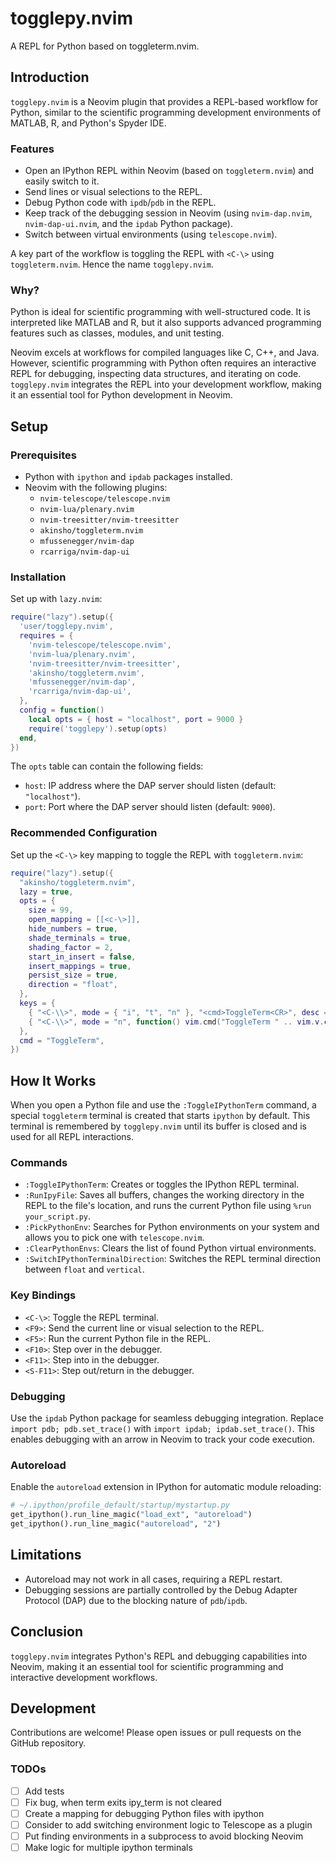 # togglepy.nvim

A REPL for Python based on toggleterm.nvim.

## Introduction

`togglepy.nvim` is a Neovim plugin that provides a REPL-based workflow for Python, similar to the scientific programming development environments of MATLAB, R, and Python's Spyder IDE.

### Features

- Open an IPython REPL within Neovim (based on `toggleterm.nvim`) and easily switch to it.
- Send lines or visual selections to the REPL.
- Debug Python code with `ipdb`/`pdb` in the REPL.
- Keep track of the debugging session in Neovim (using `nvim-dap.nvim`, `nvim-dap-ui.nvim`, and the `ipdab` Python package).
- Switch between virtual environments (using `telescope.nvim`).

A key part of the workflow is toggling the REPL with `<C-\>` using `toggleterm.nvim`. Hence the name `togglepy.nvim`.

### Why?

Python is ideal for scientific programming with well-structured code. It is interpreted like MATLAB and R, but it also supports advanced programming features such as classes, modules, and unit testing.

Neovim excels at workflows for compiled languages like C, C++, and Java. However, scientific programming with Python often requires an interactive REPL for debugging, inspecting data structures, and iterating on code. `togglepy.nvim` integrates the REPL into your development workflow, making it an essential tool for Python development in Neovim.

## Setup

### Prerequisites

- Python with `ipython` and `ipdab` packages installed.
- Neovim with the following plugins:
  - `nvim-telescope/telescope.nvim`
  - `nvim-lua/plenary.nvim`
  - `nvim-treesitter/nvim-treesitter`
  - `akinsho/toggleterm.nvim`
  - `mfussenegger/nvim-dap`
  - `rcarriga/nvim-dap-ui`

### Installation

Set up with `lazy.nvim`:

```lua
require("lazy").setup({
  'user/togglepy.nvim',
  requires = {
    'nvim-telescope/telescope.nvim',
    'nvim-lua/plenary.nvim',
    'nvim-treesitter/nvim-treesitter',
    'akinsho/toggleterm.nvim',
    'mfussenegger/nvim-dap',
    'rcarriga/nvim-dap-ui',
  },
  config = function()
    local opts = { host = "localhost", port = 9000 }
    require('togglepy').setup(opts)
  end,
})
```

The `opts` table can contain the following fields:

- `host`: IP address where the DAP server should listen (default: `"localhost"`).
- `port`: Port where the DAP server should listen (default: `9000`).

### Recommended Configuration

Set up the `<C-\>` key mapping to toggle the REPL with `toggleterm.nvim`:

```lua
require("lazy").setup({
  "akinsho/toggleterm.nvim",
  lazy = true,
  opts = {
    size = 99,
    open_mapping = [[<c-\>]],
    hide_numbers = true,
    shade_terminals = true,
    shading_factor = 2,
    start_in_insert = false,
    insert_mappings = true,
    persist_size = true,
    direction = "float",
  },
  keys = {
    { "<C-\\>", mode = { "i", "t", "n" }, "<cmd>ToggleTerm<CR>", desc = "Toggle terminal" },
    { "<C-\\>", mode = "n", function() vim.cmd("ToggleTerm " .. vim.v.count1) end, desc = "Toggle terminal <count>", expr = false },
  },
  cmd = "ToggleTerm",
})
```

## How It Works

When you open a Python file and use the `:ToggleIPythonTerm` command, a special `toggleterm` terminal is created that starts `ipython` by default. This terminal is remembered by `togglepy.nvim` until its buffer is closed and is used for all REPL interactions.

### Commands

- `:ToggleIPythonTerm`: Creates or toggles the IPython REPL terminal.
- `:RunIpyFile`: Saves all buffers, changes the working directory in the REPL to the file's location, and runs the current Python file using `%run your_script.py`.
- `:PickPythonEnv`: Searches for Python environments on your system and allows you to pick one with `telescope.nvim`.
- `:ClearPythonEnvs`: Clears the list of found Python virtual environments.
- `:SwitchIPythonTerminalDirection`: Switches the REPL terminal direction between `float` and `vertical`.

### Key Bindings

- `<C-\>`: Toggle the REPL terminal.
- `<F9>`: Send the current line or visual selection to the REPL.
- `<F5>`: Run the current Python file in the REPL.
- `<F10>`: Step over in the debugger.
- `<F11>`: Step into in the debugger.
- `<S-F11>`: Step out/return in the debugger.

### Debugging

Use the `ipdab` Python package for seamless debugging integration. Replace `import pdb; pdb.set_trace()` with `import ipdab; ipdab.set_trace()`. This enables debugging with an arrow in Neovim to track your code execution.

### Autoreload

Enable the `autoreload` extension in IPython for automatic module reloading:

```python
# ~/.ipython/profile_default/startup/mystartup.py
get_ipython().run_line_magic("load_ext", "autoreload")
get_ipython().run_line_magic("autoreload", "2")
```

## Limitations

- Autoreload may not work in all cases, requiring a REPL restart.
- Debugging sessions are partially controlled by the Debug Adapter Protocol (DAP) due to the blocking nature of `pdb`/`ipdb`.

## Conclusion

`togglepy.nvim` integrates Python's REPL and debugging capabilities into Neovim, making it an essential tool for scientific programming and interactive development workflows.

## Development

Contributions are welcome! Please open issues or pull requests on the GitHub repository.

### TODOs

- [ ] Add tests
- [ ] Fix bug, when term exits ipy_term is not cleared
- [ ] Create a mapping for debugging Python files with ipython
- [ ] Consider to add switching environment logic to Telescope as a plugin
- [ ] Put finding environments in a subprocess to avoid blocking Neovim
- [ ] Make logic for multiple ipython terminals
